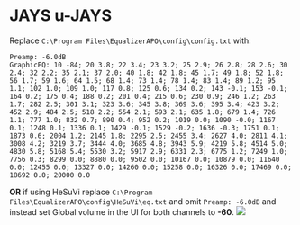 # JAYS u-JAYS
Replace `C:\Program Files\EqualizerAPO\config\config.txt` with:
```
Preamp: -6.0dB
GraphicEQ: 10 -84; 20 3.8; 22 3.4; 23 3.2; 25 2.9; 26 2.8; 28 2.6; 30 2.4; 32 2.2; 35 2.1; 37 2.0; 40 1.8; 42 1.8; 45 1.7; 49 1.8; 52 1.8; 56 1.7; 59 1.6; 64 1.5; 68 1.4; 73 1.4; 78 1.4; 83 1.4; 89 1.2; 95 1.1; 102 1.0; 109 1.0; 117 0.8; 125 0.6; 134 0.2; 143 -0.1; 153 -0.1; 164 0.2; 175 0.4; 188 0.2; 201 0.4; 215 0.6; 230 0.9; 246 1.2; 263 1.7; 282 2.5; 301 3.1; 323 3.6; 345 3.8; 369 3.6; 395 3.4; 423 3.2; 452 2.9; 484 2.5; 518 2.2; 554 2.1; 593 2.1; 635 1.8; 679 1.4; 726 1.1; 777 1.0; 832 0.7; 890 0.4; 952 0.2; 1019 0.0; 1090 -0.0; 1167 0.1; 1248 0.1; 1336 0.1; 1429 -0.1; 1529 -0.2; 1636 -0.3; 1751 0.1; 1873 0.6; 2004 1.2; 2145 1.8; 2295 2.5; 2455 3.4; 2627 4.0; 2811 4.1; 3008 4.2; 3219 3.7; 3444 4.0; 3685 4.8; 3943 5.9; 4219 5.8; 4514 5.0; 4830 5.8; 5168 5.4; 5530 3.2; 5917 2.9; 6331 2.3; 6775 1.2; 7249 1.0; 7756 0.3; 8299 0.0; 8880 0.0; 9502 0.0; 10167 0.0; 10879 0.0; 11640 0.0; 12455 0.0; 13327 0.0; 14260 0.0; 15258 0.0; 16326 0.0; 17469 0.0; 18692 0.0; 20000 0.0
```
**OR** if using HeSuVi replace `C:\Program Files\EqualizerAPO\config\HeSuVi\eq.txt` and omit `Preamp: -6.0dB` and instead set Global volume in the UI for both channels to **-60**.
![](https://raw.githubusercontent.com/jaakkopasanen/AutoEq/master/results/SBAF-Serious/innerfidelity/onear/JAYS%20u-JAYS/JAYS%20u-JAYS.png)